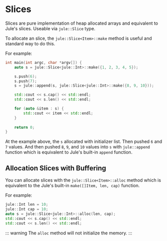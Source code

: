 # Slices

Slices are pure implementation of heap allocated arrays and equivalent to Jule's slices. Useable via `jule::Slice` type.

To allocate an slice, the `jule::Slice<Item>::make` method is useful and standard way to do this.

For example:
```cpp
int main(int argc, char *argv[]) {
    auto s = jule::Slice<jule::Int>::make({1, 2, 3, 4, 5});

    s.push(6);
    s.push(7);
    s = jule::append(s, jule::Slice<jule::Int>::make({8, 9, 10}));

    std::cout << s.cap() << std::endl;
    std::cout << s.len() << std::endl;

    for (auto &item : s) {
        std::cout << item << std::endl;
    }
 
    return 0;
}
```

At the example above, the `s` allocated with initializer list. Then pushed `6` and `7` values. And then pushed `8`, `9`, and `10` values into `s` with `jule::append` function which is equivalent to Jule's built-in `append` function.

## Allocation Slices with Buffering

You can allocate slices with the `jule::Slice<Item>::alloc` method which is equivalent to the Jule's built-in `make([]Item, len, cap)` function.

For example:
```cpp
jule::Int len = 10;
jule::Int cap = 10;
auto s = jule::Slice<jule::Int>::alloc(len, cap);
std::cout << s.cap() << std::endl;
std::cout << s.len() << std::endl;
```

::: warning
The `alloc` method will not initialize the memory.
:::